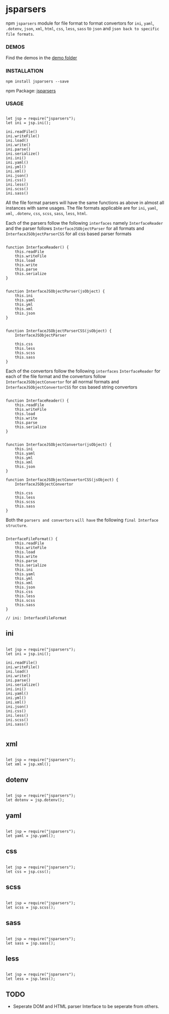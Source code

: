 # jsparsers

npm `jsparsers` module for file format to format convertors for `ini`, `yaml`, `.dotenv`, `json`, `xml`, `html`, `css`, `less`, `sass` to `json` and `json back to specific file formats`.



### DEMOS

Find the demos in the [demo folder](https://github.com/ganeshkbhat/convertors/tree/main/demos)



### INSTALLATION

`npm install jsparsers --save`

npm Package: [jsparsers](https://www.npmjs.com/package/jsparsers)



### USAGE

```

let jsp = require("jsparsers");
let ini = jsp.ini();

ini.readFile()
ini.writeFile()
ini.load()
ini.write()
ini.parse()
ini.serialize()
ini.ini()
ini.yaml()
ini.yml()
ini.xml()
ini.json()
ini.css()
ini.less()
ini.scss()
ini.sass()

```

All the file format parsers will have the same functions as above in almost all instances with same usages. The file formats applicable are for `ini`, `yaml`, `xml`, `.dotenv`, `css`, `scss`, `sass`, `less`, `html`.

Each of the parsers follow the following `interfaces` namely `InterfaceReader` and the parser follows `InterfaceJSObjectParser` for all formats and `InterfaceJSObjectParserCSS` for all css based parser formats


```

function InterfaceReader() {
    this.readFile
    this.writeFile
    this.load
    this.write
    this.parse
    this.serialize
}

```

```

function InterfaceJSObjectParser(jsObject) {
    this.ini
    this.yaml
    this.yml
    this.xml
    this.json
}

```

```

function InterfaceJSObjectParserCSS(jsObject) {
    InterfaceJSObjectParser

    this.css
    this.less
    this.scss
    this.sass
}

```


Each of the convertors follow the following `interfaces` `InterfaceReader` for each of the file format and the convertors follow `InterfaceJSObjectConvertor` for all normal formats and `InterfaceJSObjectConvertorCSS` for css based string convertors 


```

function InterfaceReader() {
    this.readFile
    this.writeFile
    this.load
    this.write
    this.parse
    this.serialize
}

```

```

function InterfaceJSObjectConvertor(jsObject) {
    this.ini
    this.yaml
    this.yml
    this.xml
    this.json
}

function InterfaceJSObjectConvertorCSS(jsObject) {
    InterfaceJSObjectConvertor

    this.css
    this.less
    this.scss
    this.sass
}

```

Both the `parsers and convertors` `will have` the following `final Interface structure`.

```

InterfaceFileFormat() {
    this.readFile
    this.writeFile
    this.load
    this.write
    this.parse
    this.serialize
    this.ini
    this.yaml
    this.yml
    this.xml
    this.json
    this.css
    this.less
    this.scss
    this.sass
}

// ini: InterfaceFileFormat

```

## ini

```

let jsp = require("jsparsers");
let ini = jsp.ini();

ini.readFile()
ini.writeFile()
ini.load()
ini.write()
ini.parse()
ini.serialize()
ini.ini()
ini.yaml()
ini.yml()
ini.xml()
ini.json()
ini.css()
ini.less()
ini.scss()
ini.sass()


```


## xml

```

let jsp = require("jsparsers");
let xml = jsp.xml();

```


## dotenv

```

let jsp = require("jsparsers");
let dotenv = jsp.dotenv();

```


## yaml

```

let jsp = require("jsparsers");
let yaml = jsp.yaml();

```


## css

```

let jsp = require("jsparsers");
let css = jsp.css();

```


## scss

```

let jsp = require("jsparsers");
let scss = jsp.scss();

```


## sass

```

let jsp = require("jsparsers");
let sass = jsp.sass();

```


## less

```

let jsp = require("jsparsers");
let less = jsp.less();

```


<!-- 


### parseIni

#### ini2json

`require("jsparsers").ini2json(str)`

```

const iniString = `
; This is a comment
[database]
host = localhost
port = 5432
user = myuser
password = mypassword

[database.config]
timeout = 5000
`;

const result = iniToJson(iniString);
console.log(result);

```

#### json2ini

`require("jsparsers").json2ini(jsonObject)`

```

const nestedObj = {
    section1: {
        value1: 'hello',
        value2: 'world',
    },
    section2: {
        value1: 'foo',
        value2: 'bar',
        subSection: {
            value1: 'nested value',
        },
    },
};

const iniString = jsonToIni(nestedObj);
console.log(iniString);


```

### parseYaml

#### yaml2json

`require("jsparsers").yaml2json(str)`

```

const yamlString = `
# Example YAML file
section1:
  key1: value1
  key2:
    subkey1: |
      This is a
      multi-line value
    subkey2: value2

section2:
  key3: value3
`;

const jsonString = yamlToJson(yamlString);
console.log(jsonString);

```

#### json2yaml

`require("jsparsers").json2yaml(jsonObject)`

```

const jsonObject = {
    section1: {
      key1: 'value1',
      key2: {
        subkey1: 'value2',
        subkey2: 'value3\nwith multiple lines\nand even more lines'
      }
    },
    section2: {
      key3: 'value4'
    }
  };

  const yamlString = jsonToYaml(jsonObject);
  console.log(yamlString);


``` 

-->


## TODO

- Seperate DOM and HTML parser Interface to be seperate from others.

<!-- 
- parseHtml
- parseDom
- parseXml
- parseCss
- parseSass
- parseLess -->
